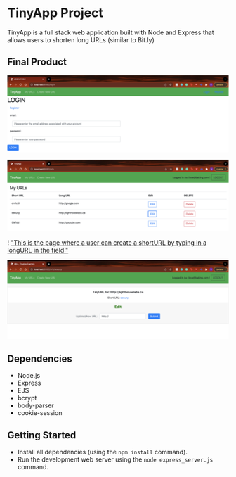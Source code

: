 # TinyApp Project

TinyApp is a full stack web application built with Node and Express that allows users to shorten long URLs (similar to Bit.ly)

## Final Product

!["This is the login page, where a user can also access the register page if they do not already have an account. A user will only be able to access TinyApp once they have created an account and are logged in."](https://github.com/canadiankay/tinyapp/blob/master/docs/urls-login.png?raw=true)

!["This is the page that a user will first see once they are logged in. It will show all of the long URLs they have shorted. Note, if a user has just created an account, this page will be blank."](https://github.com/canadiankay/tinyapp/blob/master/docs/urls.png?raw=true)

! ["This is the page where a user can create a shortURL by typing in a longURL in the field."](https://github.com/canadiankay/tinyapp/blob/master/docs/create-short-url.png?raw=true)


!["This is the page that an individual will be met with, either once they have created a shortURL, or if they try to edit the longURL associated with their shortURL."](https://github.com/canadiankay/tinyapp/blob/master/docs/urls-short-longurl.png?raw=true)



## Dependencies

- Node.js
- Express
- EJS
- bcrypt
- body-parser
- cookie-session

## Getting Started

- Install all dependencies (using the `npm install` command).
- Run the development web server using the `node express_server.js` command.
